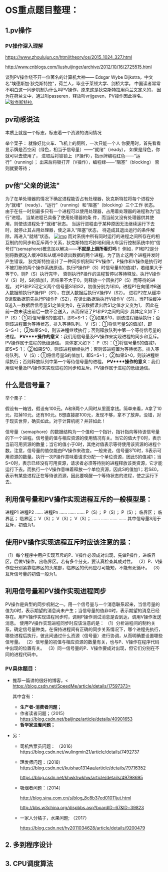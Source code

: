 # OS重点题目整理：

## 1.pv操作

### PV操作深入理解

<https://www.zhoulujun.cn/html/theory/os/2015_1024_327.html>

<http://www.cnblogs.com/liushuijinger/archive/2012/10/16/2725515.html>

谈到PV操作绕不开一位著名的计算机大神&mdash;&mdash; Edsgar Wybe Dijkstra，中文名"埃德斯加&middot;狄克斯特拉"，荷兰人，毕业于莱顿大学、剑桥大学。 中国读者常常不明白这一同步机制为什么叫PV操作，原来这是狄克斯特拉用荷兰文定义的， 因为在荷兰文中，通过叫passeren，释放叫vrijgeven，PV操作因此得名。
[![狄克斯特拉,](https://www.zhoulujun.cn/uploadfile/2015/1024/20151024084928480.jpg)](https://www.zhoulujun.cn/)

## pv动感说法

本质上就是一个标志，标志着一个资源的访问情况

举个栗子：
就像好比火车、飞机上的厕所，一次只能一个人
你要用时，首先看看显示牌是否空闲（绿色，相当于信号量）&mdash;&mdash;&ldquo;就绪&rdquo;（ready），
如果是绿色，你就可以去使用了，
进取后将锁锁上（P操作），指示牌编程红色&mdash;&mdash;&ldquo;运行&rdquo;（running）；
出来后将锁打开（V操作），编程绿&mdash;&mdash;&ldquo;阻塞&rdquo;（blocking）
否则就要等待；

## pv他"父亲的说法"

为了在单处理器的情况下确定进程能否占有处理器，狄克斯特拉将每个进程分为&ldquo;就绪&rdquo;（ready）、&ldquo;运行&rdquo;（running）和&ldquo;阻塞&rdquo;（blocking）三个工作 状态。
由于在任一时刻最多只有一个进程可以使用处理器，占用着处理器的进程称为&ldquo;运行&rdquo;进程。
当某进程已具备了使用处理器的条 件，而当前又没有处理器供其使用，则使该进程处于&ldquo;就绪&rdquo;状态。
当运行进程由于某种原因无法继续运行下去时，就停止其占用处理器，使之进入&ldquo;阻塞&rdquo;状态，
待造成其退出运行的条件解除，再进入&ldquo;就绪&rdquo;状态。
[![img](https://www.zhoulujun.cn/uploadfile/2015/1024/20151024090652309.jpg)](https://www.zhoulujun.cn/)
而对系统中所有同时运行的进程之间所存在的相互制约的同步和互斥两个关系，狄克斯特拉巧妙地利用火车运行控制系统中的&ldquo;信号灯&rdquo;(semaphore)概念加以解决&mdash;&mdash;**不就是上厕所看灯吗！**
例如，P1和P2是分别将数据送入缓冲B和从缓冲B读出数据的两个进程，为了防止这两个进程并发时产生错误， 狄克斯特拉设计了一种同步机制叫&ldquo;PV操作&rdquo;，P操作和V操作是执行时不被打断的两个操作系统原语。执行P操作P（S）时信号量S的值减1，若结果大于等于0，则P（S）执行完毕， 否则执行P操作的进程暂停以等待释放。执行V操作V（S）时，S的值加1，若结果不大于0，则释放一个因执行P（S）而等待的进程。 对P1和P2可定义两个信号量S1和S2，初值分别为1和0。进程P1在向缓冲B送入数据前执行P操作P（S1），在送入数据后执行V操作V（S2）。 进程P2在从缓冲B读取数据前先执行P操作P（S2），在读出数据后执行V操作V（S1）。当P1往缓冲B送入一数据后信号量S1之值变为0，在该数据读出后S1之值才又变为1， 因此在前一数未读出前后一数不会送入，从而保证了P1和P2之间的同步
具体定义如下：
​    P（S）：①将信号量S的值减1，即S=S-1；
​           ②如果S&sup3;0，则该进程继续执行；否则该进程置为等待状态，排入等待队列。
​    V（S）：①将信号量S的值加1，即S=S+1；
​           ②如果S>0，则该进程继续执行；否则释放队列中第一个等待信号量的进程。
**PV****操作的意义**：我们用信号量及PV操作来实现进程的同步和互斥。PV操作属于进程的低级通信。
具体定义如下：
P（S）：①将信号量S的值减1，即S=S-1；
​           ②如果S&sup3;0，则该进程继续执行；否则该进程置为等待状态，排入等待队列。
​    V（S）：①将信号量S的值加1，即S=S+1；
​           ②如果S>0，则该进程继续执行；否则释放队列中第一个等待信号量的进程。
**PV****操作的意义**：我们用信号量及PV操作来实现进程的同步和互斥。PV操作属于进程的低级通信。

## 什么是信号量？

举个栗子：

假设有一箱钱，假设有100元。A和B两个人同时从里面拿钱。简单来看，A拿了10元，扣掉10元，还有90元。B想直接那100元，发现不够，拿不了放弃。没错，对于现实世界，确实如此。对于计算机呢？并非如此！

信号量（semaphore）的数据结构为一个值和一个指针，指针指向等待该信号量的下一个进程。信号量的值与相应资源的使用情况有关。当它的值大于0时，表示当前可用资源的数量；当它的值小于0时，其绝对值表示等待使用该资源的进程个数。注意，信号量的值仅能由PV操作来改变。
​    一般来说，信号量S&sup3;0时，S表示可用资源的数量。执行一次P操作意味着请求分配一个单位资源，因此S的值减1；当S<0时，表示已经没有可用资源，请求者必须等待别的进程释放该类资源，它才能运行下去。而执行一个V操作意味着释放一个单位资源，因此S的值加1；若S&pound;0，表示有某些进程正在等待该资源，因此要唤醒一个等待状态的进程，使之运行下去。

##     利用信号量和PV操作实现进程互斥的一般模型是：

进程P1              进程P2           &hellip;&hellip;          进程Pn
&hellip;&hellip;                  &hellip;&hellip;                           &hellip;&hellip;
P（S）；              P（S）；                         P（S）；
临界区；             临界区；                        临界区；
V（S）；              V（S）；                        V（S）；
&hellip;&hellip;                  &hellip;&hellip;            &hellip;&hellip;           &hellip;&hellip;
其中信号量S用于互斥，初值为1。

## 使用PV操作实现进程互斥时应该注意的是：

（1）每个程序中用户实现互斥的P、V操作必须成对出现，先做P操作，进临界区，后做V操作，出临界区。若有多个分支，要认真检查其成对性。
（2）P、V操作应分别紧靠临界区的头尾部，临界区的代码应尽可能短，不能有死循环。
（3）互斥信号量的初值一般为1。

## 利用信号量和PV操作实现进程同步

PV操作是典型的同步机制之一。用一个信号量与一个消息联系起来，当信号量的值为0时，表示期望的消息尚未产生；当信号量的值非0时，表示期望的消息已经存在。用PV操作实现进程同步时，调用P操作测试消息是否到达，调用V操作发送消息。
使用PV操作实现进程同步时应该注意的是：
（1）分析进程间的制约关系，确定信号量种类。在保持进程间有正确的同步关系情况下，哪个进程先执行，哪些进程后执行，彼此间通过什么资源（信号量）进行协调，从而明确要设置哪些信号量。
（2）信号量的初值与相应资源的数量有关，也与P、V操作在程序代码中出现的位置有关。
（3）同一信号量的P、V操作要成对出现，但它们分别在不同的进程代码中。

### PV具体题目：

- 推荐一篇讲的很好的博客，<  https://blog.csdn.net/SpeedMe/article/details/17597373>

  其中含有：

  - **生产者-消费者问题；**
  - 作者读者问题；（2015）<https://blog.csdn.net/baijinze/article/details/40901653>
  - **哲学家进餐问题；**

- 另：

  - 司机售票员问题：  （2016）<https://blog.csdn.net/wulingmin21/article/details/7492737>

  - 理发师问题：（2018）<https://blog.csdn.net/kuishao1314aa/article/details/79716352>

    <https://blog.csdn.net/khwkhwkhw/article/details/49798695>

  - 吸烟者问题：（2014）

    <http://blog.sina.com.cn/s/blog_8c8b37ed01011jut.html>

    <http://bbs.w3china.org/dispbbs.asp?boardID=67&ID=39823>

  - 一家人分橘子，水果问题; （2017）

    <https://blog.csdn.net/hy2011034628/article/details/9200479>

## 2. 多到程序设计

## 3. CPU调度算法



